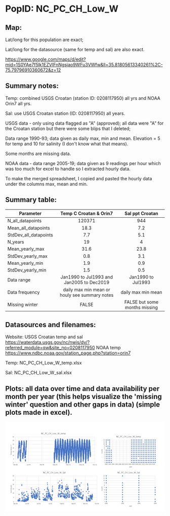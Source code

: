 # PopID: NC_PC_CH_Low_W

## Map:

Lat/long for this population are exact; 

Lat/long for the datasource (same for temp and sal) are also exact.

https://www.google.com/maps/d/edit?mid=1S0YAe7f5lk1EZVIFnNgsjao9WFu3VWfw&ll=35.81805613340261%2C-75.79796910360672&z=12

## Summary notes:

Temp: combined USGS Croatan (station ID: 0208117950) all yrs and NOAA Orin7 all yrs.

Sal: use USGS Croatan station (ID: 0208117950) all years.

USGS data - only using data flagged as "A" (approved); all data were "A" for the Croatan station but there were some blips that I deleted; 

Data range 1990-93; data given as daily max, min and mean. Elevation = 5 for temp and 10 for salinity (I don't know what that means). 

Some months are missing data.

NOAA data - data range 2005-19; data given as 9 readings per hour which was too much for excel to handle so I extracted hourly data.

To make the merged spreadsheet, I copied and pasted the hourly data under the columns max, mean and min.

## Summary table:

| Parameter             | Temp C Croatan & Orin7| Sal ppt Croatan |
| ----------------------| :-------------------: | :-------------: |
| N_all_datapoints      |       120371          |        944      |
| Mean_all_datapoints   |         18.3          |        7.2      |
| StdDev_all_datapoints |          7.7          |        5.1      |
| N_years               |          19           |        4        |
| Mean_yearly_max       |          31.6         |        23.8     |
| StdDev_yearly_max     |          0.8          |        3.1      |
| Mean_yearly_min       |          1.9          |          0.9    |
| StdDev_yearly_min     |          1.5          |          0.5    |
| Data range            | Jan1990 to Jul1993 and Jan2005 to Dec2019   | Jan1990 to Jul1993 |
| Data frequency        |daily max min mean or houly see summary notes| daily max min mean |
| Missing winter        |         FALSE         | FALSE but some months missing |

## Datasources and filenames:

Website: USGS Croatan temp and sal https://waterdata.usgs.gov/nc/nwis/dv/?referred_module=qw&site_no=0208117950 NOAA temp https://www.ndbc.noaa.gov/station_page.php?station=orin7

Temp: NC_PC_CH_Low_W_temp.xlsx

Sal: NC_PC_CH_Low_W_sal.xlsx

## Plots: all data over time and data availability per month per year (this helps visualize the 'missing winter' question and other gaps in data) (simple plots made in excel).

![NC_PC_CH_Low_W_summary_plots](../img/NC_PC_CH_Low_W_summary_plots.png)
